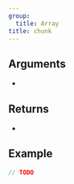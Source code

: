 ```yaml
---
group:
  title: Array
title: chunk
---
```


>

## Arguments

-

## Returns

-

## Example

```ts
// TODO
```
